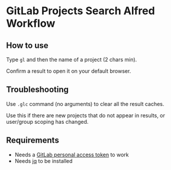 # GitLab Projects Search Alfred Workflow

## How to use

Type `gl` and then the name of a project (2 chars min).

Confirm a result to open it on your default browser.

## Troubleshooting

Use `.glc` command (no arguments) to clear all the result caches.

Use this if there are new projects that do not appear in results, or user/group scoping has changed.

## Requirements

- Needs a
  [GitLab personal access token](https://docs.gitlab.com/ee/user/profile/personal_access_tokens.html)
  to work
- Needs [jq](https://stedolan.github.io/jq/download/) to be installed

